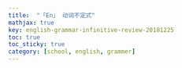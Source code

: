```yaml
---
title:  "「En」 动词不定式"
mathjax: true
key: english-grammar-infinitive-review-20181225
toc: true
toc_sticky: true
category: [school, english, grammer]
---
```

